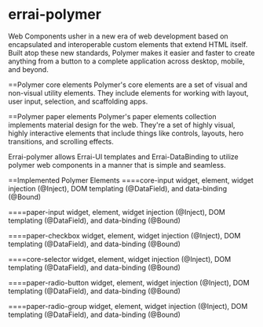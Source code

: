 errai-polymer
=============
Web Components usher in a new era of web development based on encapsulated and interoperable custom elements that extend HTML itself. Built atop these new standards, Polymer makes it easier and faster to create anything from a button to a complete application across desktop, mobile, and beyond.

==Polymer core elements
Polymer's core elements are a set of visual and non-visual utility elements. They include elements for working with layout, user input, selection, and scaffolding apps.

==Polymer paper elements
Polymer's paper elements collection implements material design for the web. They're a set of highly visual, highly interactive elements that include things like controls, layouts, hero transitions, and scrolling effects.

Errai-polymer allows Errai-UI templates and Errai-DataBinding to utilize polymer web components in a manner that is simple and seamless.

==Implemented Polymer Elements
====core-input
widget, element, widget injection (@Inject), DOM templating (@DataField), and data-binding (@Bound)

====paper-input
widget, element, widget injection (@Inject), DOM templating (@DataField), and data-binding (@Bound)

====paper-checkbox
widget, element, widget injection (@Inject), DOM templating (@DataField), and data-binding (@Bound)

====core-selector
widget, element, widget injection (@Inject), DOM templating (@DataField), and data-binding (@Bound)

====paper-radio-button
widget, element, widget injection (@Inject), DOM templating (@DataField), and data-binding (@Bound)

====paper-radio-group
widget, element, widget injection (@Inject), DOM templating (@DataField), and data-binding (@Bound)